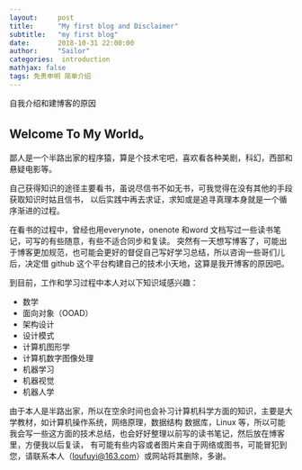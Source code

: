 ```yaml
---
layout:     post
title:      "My first blog and Disclaimer"
subtitle:   "my first blog"
date:       2018-10-31 22:00:00
author:     "Sailor"
categories:  introduction
mathjax: false
tags: 免责申明 简单介绍
---
```


自我介绍和建博客的原因




## Welcome To My World。

鄙人是一个半路出家的程序猿，算是个技术宅吧，喜欢看各种美剧，科幻，西部和悬疑电影等。

自己获得知识的途径主要看书，虽说尽信书不如无书，可我觉得在没有其他的手段获取知识时姑且信书，
以后实践中再去求证，求知或是追寻真理本身就是一个循序渐进的过程。

在看书的过程中，曾经也用everynote，onenote 和word 文档写过一些读书笔记，可写的有些随意，有些不适合同步和复读。
突然有一天想写博客了，可能出于博客更加规范，也可能会更好的督促自己写好学习总结，所以咨询一些哥们儿后，决定借
github 这个平台构建自己的技术小天地，这算是我开博客的原因吧。


到目前，工作和学习过程中本人对以下知识域感兴趣：

- 数学
- 面向对象（OOAD）
- 架构设计
- 设计模式
- 计算机图形学
- 计算机数字图像处理
- 机器学习
- 机器视觉
- 机器人学

由于本人是半路出家，所以在空余时间也会补习计算机科学方面的知识，主要是大学教材，如计算机操作系统，网络原理，数据结构
数据库，Linux 等，所以可能我会写一些这方面的技术总结，也会好好整理以前写的读书笔记，然后放在博客里，方便我以后复读，
有可能有些内容或者图片来自于网络或图书，可能冒犯到您，请联系本人（loufuyi@163.com）或网站将其删除，多谢。